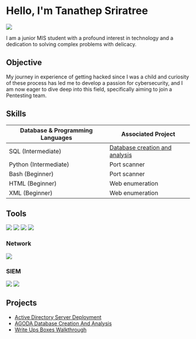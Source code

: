 # Hello, I'm Tanathep Sriratree
<a href="https://www.linkedin.com/in/tanathep-sriratree/"><img src="https://img.shields.io/badge/-LinkedIn-0072b1?&style=for-the-badge&logo=linkedin&logoColor=white" /></a>

I am a junior MIS student with a profound interest in technology and a dedication to solving complex problems with delicacy.

## Objective


My journey in experience of getting hacked since I was a child and curiosity of these process has led me to develop a passion for cybersecurity, and I am now eager to dive deep into this field, specifically aiming to join a Pentesting team.

## Skills


| Database & Programming Languages                                         | Associated Project         |
|-----------------------------------------------|----------------------------|
| SQL (Intermediate)          | <a href="https://github.com/Zylink2/Database-Creation-And-Analysis">Database creation and analysis</a>|
| Python (Intermediate) | Port scanner |
| Bash (Beginner)         | Port scanner |
| HTML (Beginner)      | Web enumeration |
| XML (Beginner)                  | Web enumeration |

## Tools
<div>
  <img src="https://img.shields.io/badge/-Nmap-ADD8E6?&style=for-the-badge&logo=Nmap&logoColor=white" />
  <img src="https://img.shields.io/badge/-Metasploit-1679A7?&style=for-the-badge&logo=Metasploit&logoColor=white" />
  <img src="https://img.shields.io/badge/-Burp%20Suite-FF7139?&style=for-the-badge&logo=Burp-Suite&logoColor=white" />
  <img src="https://img.shields.io/badge/-Nessus-808080?&style=for-the-badge&logo=Nessus&logoColor=white" />
  
</div>

### Network
<div>
    <img src="https://img.shields.io/badge/-Wireshark-1679A7?&style=for-the-badge&logo=Wireshark&logoColor=white" />
    <!--
    <img src="https://img.shields.io/badge/-Suricata-EF3B2D?&style=for-the-badge&logo=Suricata&logoColor=white" />
    <img src="https://img.shields.io/badge/-Zeek-777BB4?&style=for-the-badge&logo=Zeek&logoColor=white" />
    -->
</div>

### SIEM
<div>
    <img src="https://img.shields.io/badge/-Wazuh-0078D4?&style=for-the-badge&logo=Wazuh&logoColor=white" />
    <!-- <img src="https://img.shields.io/badge/-Splunk-000000?&style=for-the-badge&logo=Splunk&logoColor=white" /> -->
    <img src="https://img.shields.io/badge/-Elastic-005571?&style=for-the-badge&logo=Elastic&logoColor=white" />
</div>

<!-- Determined Cert to aquire
## Certifications
<div>
  <img src="https://img.shields.io/badge/-Security%2B-FF0000?&style=for-the-badge&logo=CompTIA&logoColor=white" />
  <img src="https://img.shields.io/badge/-Network%2B-007ACC?&style=for-the-badge&logo=CompTIA&logoColor=white" />
  <img src="https://img.shields.io/badge/-A%2B-4D4D4D?&style=for-the-badge&logo=CompTIA&logoColor=white" />
</div>
-->

## Projects
- <a href='https://github.com/Zylink2/Active-Directory-Server-Deployment'>Active Directory Server Deployment</a>
- <a href='https://github.com/Zylink2/Database-Creation-And-Analysis'>AGODA Database Creation And Analysis</a>
- <a href='https://github.com/Zylink2/Boxes-Walkthrough'>Write Ups Boxes Walkthrough</a>
